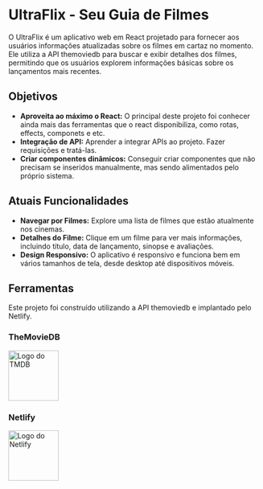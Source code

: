 # UltraFlix - Seu Guia de Filmes
</hr>

O UltraFlix é um aplicativo web em React projetado para fornecer aos usuários informações atualizadas sobre os filmes em cartaz no momento. Ele utiliza a API themoviedb para buscar e exibir detalhes dos filmes, permitindo que os usuários explorem informações básicas sobre os lançamentos mais recentes.

## Objetivos
</hr>

- **Aproveita ao máximo o React:**  O principal deste projeto foi conhecer ainda mais das ferramentas que o react disponibiliza, como rotas, effects, componets e etc.
- **Integração de API:**  Aprender a integrar APIs ao projeto. Fazer requisições e tratá-las.
- **Criar componentes dinâmicos:** Conseguir criar componentes que não precisam se inseridos manualmente, mas sendo alimentados pelo próprio sistema.
## Atuais Funcionalidades
</hr>

- **Navegar por Filmes:** Explore uma lista de filmes que estão atualmente nos cinemas.
- **Detalhes do Filme:** Clique em um filme para ver mais informações, incluindo título, data de lançamento, sinopse e avaliações.
- **Design Responsivo:** O aplicativo é responsivo e funciona bem em vários tamanhos de tela, desde desktop até dispositivos móveis.

## Ferramentas
</hr>
Este projeto foi construído utilizando a API themoviedb e implantado pelo Netlify.

### TheMovieDB
</hr>
<a href='https://www.themoviedb.org'>
<img src="https://www.themoviedb.org/assets/2/v4/logos/v2/blue_square_1-5bdc75aaebeb75dc7ae79426ddd9be3b2be1e342510f8202baf6bffa71d7f5c4.svg" alt="Logo do TMDB" width="100">
</a>

### Netlify
</hr>
<a href='https://www.themoviedb.org' style=" background:'rgb(255,255,255)' ">
<img src="https://www.vectorlogo.zone/logos/netlify/netlify-ar21.svg" alt="Logo do Netlify" width="100" >
</a>
